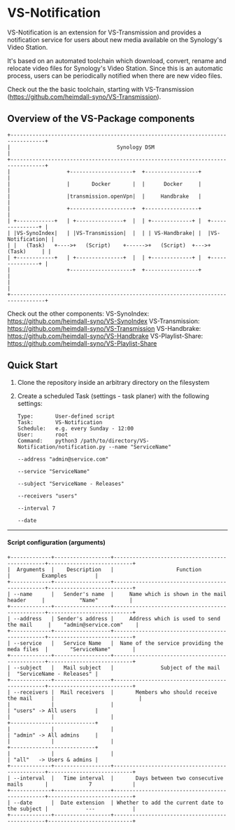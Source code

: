 #  VS-Notification

VS-Notification is an extension for VS-Transmission and provides a notification service for users about new media available on the Synology's Video Station.

It's based on an automated toolchain which download, convert, rename and relocate video files for Synology's Video Station. Since this is an automatic process, users can be periodically notified when there are new video files.

Check out the the basic toolchain, starting with VS-Transmission (https://github.com/heimdall-syno/VS-Transmission).

## Overview of the VS-Package components
```
+---------------------------------------------------------------------------------+
|                                  Synology DSM                                   |
+---------------------------------------------------------------------------------+
|                  +--------------------+  +-----------------+                    |
|                  |       Docker       |  |      Docker     |                    |
|                  |transmission.openVpn|  |     Handbrake   |                    |
|                  +--------------------+  +-----------------+                    |
| +------------+   | +---------------+  |  | +-------------+ |  +---------------+ |
| |VS-SynoIndex|   | |VS-Transmission|  |  | | VS-Handbrake| |  |VS-Notification| |
| |   (Task)   +---->+   (Script)    +------>+   (Script)  +--->+    (Task)     | |
| +------------+   | +---------------+  |  | +-------------+ |  +---------------+ |
|                  +--------------------+  +-----------------+                    |
|                                                                                 |
+---------------------------------------------------------------------------------+
```

Check out the other components:
    VS-SynoIndex:      https://github.com/heimdall-syno/VS-SynoIndex
    VS-Transmission:   https://github.com/heimdall-syno/VS-Transmission
    VS-Handbrake:      https://github.com/heimdall-syno/VS-Handbrake
    VS-Playlist-Share: https://github.com/heimdall-syno/VS-Playlist-Share

## Quick Start

1. Clone the repository inside an arbitrary directory on the filesystem

2. Create a scheduled Task (settings - task planer) with the following settings:
	```
    Type:       User-defined script
    Task:       VS-Notification
    Schedule:   e.g. every Sunday - 12:00
    User:       root
    Command:    python3 /path/to/directory/VS-Notification/notification.py --name "ServiceName"
                                                                           --address "admin@service.com"
                                                                           --service "ServiceName"
                                                                           --subject "ServiceName - Releases"
                                                                           --receivers "users"
                                                                           --interval 7
                                                                           --date
    ```
----
#### Script configuration (arguments)

```
+-------------+------------------+------------------------------------------------+---------------------------+
|  Arguments  |    Description   |                    Function                    |          Examples         |
+-------------+------------------+------------------------------------------------+---------------------------+
| --name      |   Sender's name  |     Name which is shown in the mail header     |           "Name"          |
+-------------+------------------+------------------------------------------------+---------------------------+
| --address   | Sender's address |     Address which is used to send the mail     |    "admin@service.com"    |
+-------------+------------------+------------------------------------------------+---------------------------+
| --service   |   Service Name   |  Name of the service providing the meda files  |       "ServiceName"       |
+-------------+------------------+------------------------------------------------+---------------------------+
| --subject   |   Mail subject   |               Subject of the mail              |  "ServiceName - Releases" |
+-------------+------------------+------------------------------------------------+---------------------------+
| --receivers |  Mail receivers  |       Members who should receive the mail      |                           |
|             |                  |                                                | "users" -> All users      |
|             |                  |                                                +---------------------------+
|             |                  |                                                | "admin" -> All admins     |
|             |                  |                                                +---------------------------+
|             |                  |                                                | "all"   -> Users & admins |
+-------------+------------------+------------------------------------------------+---------------------------+
| --interval  |   Time interval  |       Days between two consecutive mails       |             7             |
+-------------+------------------+------------------------------------------------+---------------------------+
| --date      |  Date extension  | Whether to add the current date to the subject |            ---            |
+-------------+------------------+------------------------------------------------+---------------------------+
```
